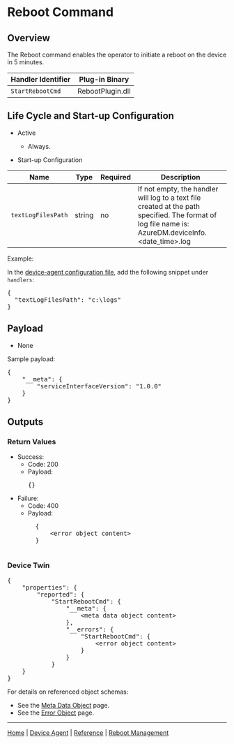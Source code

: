 # Reboot Command

## Overview

The Reboot command enables the operator to initiate a reboot on the device in 5 minutes.

| Handler Identifier | Plug-in Binary |
|----|----|
| `StartRebootCmd` | RebootPlugin.dll |

## Life Cycle and Start-up Configuration

- Active
    - Always.

- Start-up Configuration

| Name | Type | Required | Description |
|------|------|----------|-------------|
| `textLogFilesPath` | string | no | If not empty, the handler will log to a text file created at the path specified. The format of log file name is: AzureDM.deviceInfo.&lt;date_time&gt;.log |

Example:

In the [device-agent configuration file](../../reference/device-agent-configuration-file.md), add the following snippet under `handlers`:

<pre>
{
  "textLogFilesPath": "c:\logs"
}
</pre>

## Payload

- None

Sample payload:

<pre>
{
    "__meta": {
        "serviceInterfaceVersion": "1.0.0"
    }
}
</pre>

## Outputs

### Return Values

- Success:
    - Code: 200
    - Payload:
        <pre>{}</pre>
- Failure:
    - Code: 400
    - Payload:
        <pre>
        {
            &lt;error object content&gt;
        }
        </pre>

### Device Twin

<pre>
{
    "properties": {
        "reported": {
            "StartRebootCmd": {
                "__meta": {
                    &lt;meta data object content&gt;
                },
                "__errors": {
                    "StartRebootCmd": {
                        &lt;error object content&gt;
                    }
                }
            }
    }
}
</pre>

For details on referenced object schemas:

- See the [Meta Data Object](meta-object.md) page.
- See the [Error Object](error-object.md) page.

----

[Home](../../../../README.md) | [Device Agent](../../device-agent.md) | [Reference](../../reference.md) | [Reboot Management](reboot-management.md)
